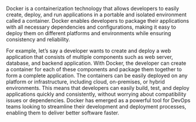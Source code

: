 

Docker is a containerization technology that allows developers to easily create, deploy, and run applications in a portable and isolated environment called a container. Docker enables developers to package their applications with all necessary dependencies and configurations, making it easy to deploy them on different platforms and environments while ensuring consistency and reliability.

For example, let’s say a developer wants to create and deploy a web application that consists of multiple components such as web server, database, and backend application. With Docker, the developer can create a container for each of these components and package them together to form a complete application. The containers can be easily deployed on any platform or infrastructure, including cloud, on-premises, or hybrid environments. This means that developers can easily build, test, and deploy applications quickly and consistently, without worrying about compatibility issues or dependencies. Docker has emerged as a powerful tool for DevOps teams looking to streamline their development and deployment processes, enabling them to deliver better software faster.
